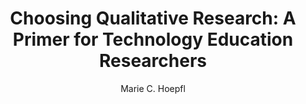 ---
layout: leaf-node
title: "Choosing Qualitative Research: A Primer for Technology Education Researchers"
title-url: "http://scholar.lib.vt.edu/ejournals/JTE/v9n1/hoepfl.html"
author: [ "Marie C. Hoepfl" ]
groups: [ "research-principles-and-methodologies" ]
categories: [ "qualitative-research" ]
topics: [ "scholarly-readings" ]
summary: >
  There are compelling reasons for the selection of qualitative methodologies within the educational research arena, yet many people remain unfamiliar with these methods. Researchers trained in the use of quantitative designs face real challenges when called upon to use or teach qualitative research ( Stallings, 1995 ). There is, however, a growing body of literature devoted to qualitative research in education, some of which is synthesized here. The goals of this article are to elaborate on the reasons for choosing qualitative methodologies, and to provide a basic introduction to the features of this type of research.
cite: >
  Hoepfl, M. C. (1997). Choosing qualitative research: A primer for technology education researchers.
pub-date: 1997-01-01
added_date: 2017-04-29
resource-type: external-page
---